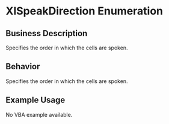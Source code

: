 # XlSpeakDirection Enumeration

## Business Description
Specifies the order in which the cells are spoken.

## Behavior
Specifies the order in which the cells are spoken.

## Example Usage
No VBA example available.